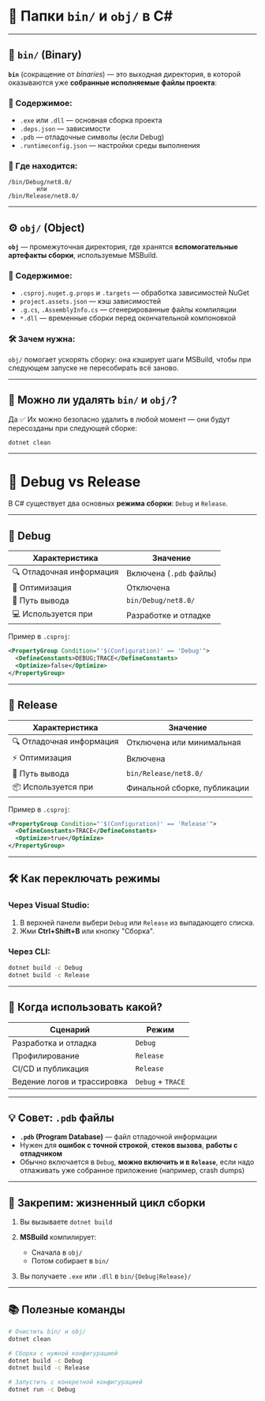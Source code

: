 # 📂 Папки `bin/` и `obj/` в C\#

---

## 📁 `bin/` (Binary)

**`bin`** (сокращение от *binaries*) — это выходная директория, в которой оказываются уже **собранные исполняемые файлы проекта**:

### 🧩 Содержимое:

* `.exe` или `.dll` — основная сборка проекта
* `.deps.json` — зависимости
* `.pdb` — отладочные символы (если Debug)
* `.runtimeconfig.json` — настройки среды выполнения

### 📍 Где находится:

```plaintext
/bin/Debug/net8.0/
        или
/bin/Release/net8.0/
```

---

## ⚙️ `obj/` (Object)

**`obj`** — промежуточная директория, где хранятся **вспомогательные артефакты сборки**, используемые MSBuild.

### 🧩 Содержимое:

* `.csproj.nuget.g.props` и `.targets` — обработка зависимостей NuGet
* `project.assets.json` — кэш зависимостей
* `.g.cs`, `.AssemblyInfo.cs` — сгенерированные файлы компиляции
* `*.dll` — временные сборки перед окончательной компоновкой

### 🛠 Зачем нужна:

`obj/` помогает ускорять сборку: она кэширует шаги MSBuild, чтобы при следующем запуске не пересобирать всё заново.

---

## 🧹 Можно ли удалять `bin/` и `obj/`?

Да ✅
Их можно безопасно удалить в любой момент — они будут пересозданы при следующей сборке:

```bash
dotnet clean
```

---

# 🧭 Debug vs Release

В C# существует два основных **режима сборки**: `Debug` и `Release`.

---

## 🐞 Debug

| Характеристика           | Значение                |
| ------------------------ | ----------------------- |
| 🔍 Отладочная информация | Включена (`.pdb` файлы) |
| 🧠 Оптимизация           | Отключена               |
| 📁 Путь вывода           | `bin/Debug/net8.0/`     |
| 💻 Используется при      | Разработке и отладке    |

Пример в `.csproj`:

```xml
<PropertyGroup Condition="'$(Configuration)' == 'Debug'">
  <DefineConstants>DEBUG;TRACE</DefineConstants>
  <Optimize>false</Optimize>
</PropertyGroup>
```

---

## 🚀 Release

| Характеристика           | Значение                     |
| ------------------------ | ---------------------------- |
| 🔍 Отладочная информация | Отключена или минимальная    |
| ⚡ Оптимизация            | Включена                     |
| 📁 Путь вывода           | `bin/Release/net8.0/`        |
| 📦 Используется при      | Финальной сборке, публикации |

Пример в `.csproj`:

```xml
<PropertyGroup Condition="'$(Configuration)' == 'Release'">
  <DefineConstants>TRACE</DefineConstants>
  <Optimize>true</Optimize>
</PropertyGroup>
```

---

## 🛠 Как переключать режимы

### Через Visual Studio:

1. В верхней панели выбери `Debug` или `Release` из выпадающего списка.
2. Жми **Ctrl+Shift+B** или кнопку "Сборка".

### Через CLI:

```bash
dotnet build -c Debug
dotnet build -c Release
```

---

## 🎯 Когда использовать какой?

| Сценарий                    | Режим             |
| --------------------------- | ----------------- |
| Разработка и отладка        | `Debug`           |
| Профилирование              | `Release`         |
| CI/CD и публикация          | `Release`         |
| Ведение логов и трассировка | `Debug` + `TRACE` |

---

## 💡 Совет: `.pdb` файлы

* **`.pdb` (Program Database)** — файл отладочной информации
* Нужен для **ошибок с точной строкой**, **стеков вызова**, **работы с отладчиком**
* Обычно включается в `Debug`, **можно включить и в `Release`**, если надо отлаживать уже собранное приложение (например, crash dumps)

---

## 📌 Закрепим: жизненный цикл сборки

1. Вы вызываете `dotnet build`
2. **MSBuild** компилирует:

   * Сначала в `obj/`
   * Потом собирает в `bin/`
3. Вы получаете `.exe` или `.dll` в `bin/{Debug|Release}/`

---

## 📚 Полезные команды

```bash
# Очистить bin/ и obj/
dotnet clean

# Сборка с нужной конфигурацией
dotnet build -c Debug
dotnet build -c Release

# Запустить с конкретной конфигурацией
dotnet run -c Debug
```
